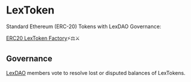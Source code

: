 # LexToken
Standard Ethereum (ERC-20) Tokens with LexDAO Governance:

[ERC20 LexToken Factory](https://etherscan.io/address/0x0a57ea1b0152858a4b07b1ee8548a86f49189256#code)⚡⚖️⚔️

## Governance

[LexDAO](http://nightly.aragon.org/#/lexdao) members vote to resolve lost or disputed balances of LexTokens.
